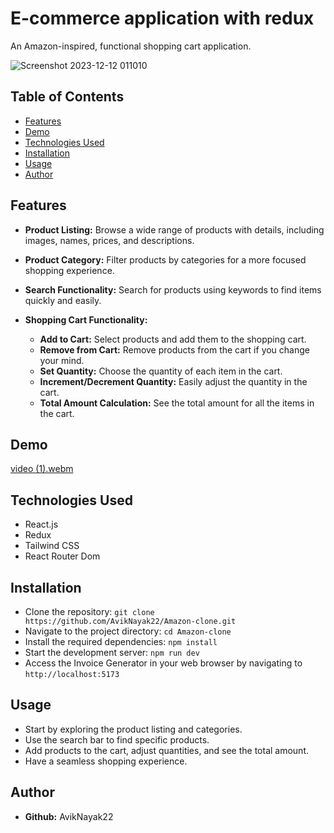 # E-commerce application with redux

An Amazon-inspired, functional shopping cart application.


![Screenshot 2023-12-12 011010](https://github.com/AvikNayak22/Redux-Shopping-Cart/assets/110925067/2e2f4251-9ac1-4d1b-9614-311b5a62ef39)

## Table of Contents
- [Features](#features)
- [Demo](#demo)
- [Technologies Used](#technologies-used)
- [Installation](#installation)
- [Usage](#usage)
- [Author](#author)


## Features

- __Product Listing:__ Browse a wide range of products with details, including images, names, prices, and descriptions.

- __Product Category:__ Filter products by categories for a more focused shopping experience.

- __Search Functionality:__ Search for products using keywords to find items quickly and easily.

- __Shopping Cart Functionality:__
  - __Add to Cart:__ Select products and add them to the shopping cart.
  - __Remove from Cart:__ Remove products from the cart if you change your mind.
  - __Set Quantity:__ Choose the quantity of each item in the cart.
  - __Increment/Decrement Quantity:__ Easily adjust the quantity in the cart.
  - __Total Amount Calculation:__ See the total amount for all the items in the cart.


## Demo
[video (1).webm](https://github.com/AvikNayak22/Amazon-clone/assets/110925067/0052a30c-5882-4eeb-8a1c-caf7e8833bfa)

## Technologies Used
- React.js
- Redux
- Tailwind CSS
- React Router Dom

## Installation
- Clone the repository: `git clone https://github.com/AvikNayak22/Amazon-clone.git`
- Navigate to the project directory: `cd Amazon-clone`
- Install the required dependencies: `npm install`
- Start the development server: `npm run dev`
- Access the Invoice Generator in your web browser by navigating to `http://localhost:5173`

## Usage
- Start by exploring the product listing and categories.
- Use the search bar to find specific products.
- Add products to the cart, adjust quantities, and see the total amount.
- Have a seamless shopping experience.

## Author
- __Github:__ AvikNayak22
